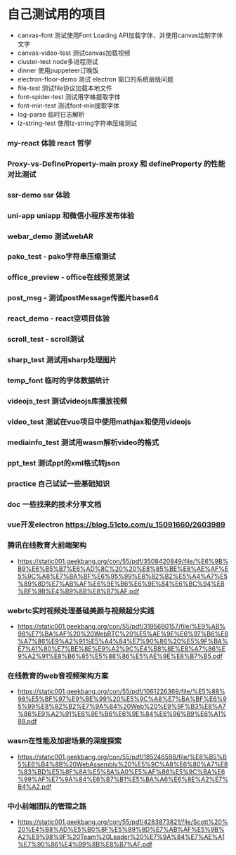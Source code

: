 # 自己测试用的项目

- canvas-font 测试使用Font Loading API加载字体，并使用canvas绘制字体文字
- canvas-video-test 测试canvas加载视频
- cluster-test node多进程测试
- dinner 使用puppeteer订晚饭
- electron-floor-demo 测试 electron 窗口的系统层级问题
- file-test 测试file协议加载本地文件
- font-spider-test 测试用字蛛提取字体
- font-min-test 测试font-min提取字体
- log-parse 临时日志解析
- lz-string-test 使用lz-string字符串压缩测试


### my-react 体验 react 哲学
### Proxy-vs-DefineProperty-main proxy 和 defineProperty 的性能对比测试
### ssr-demo ssr 体验
### uni-app uniapp 和微信小程序发布体验
### webar_demo 测试webAR
### pako_test - pako字符串压缩测试
### office_preview - office在线预览测试
### post_msg - 测试postMessage传图片base64
### react_demo - react空项目体验
### scroll_test - scroll测试
### sharp_test 测试用sharp处理图片
### temp_font 临时的字体数据统计
### videojs_test 测试videojs库播放视频
### video_test 测试在vue项目中使用mathjax和使用videojs
### mediainfo_test 测试用wasm解析video的格式
### ppt_test 测试ppt的xml格式转json
### practice 自己试试一些基础知识
### doc 一些找来的技术分享文档

### vue开发electron https://blog.51cto.com/u_15091660/2603989

### 腾讯在线教育大前端架构
- https://static001.geekbang.org/con/55/pdf/3508420849/file/%E6%9B%B9%E6%B5%B7%E6%AD%8C%20%20%E8%85%BE%E8%AE%AF%E5%9C%A8%E7%BA%BF%E6%95%99%E8%82%B2%E5%A4%A7%E5%89%8D%E7%AB%AF%E6%9E%B6%E6%9E%84%E6%BC%94%E8%BF%9B%E4%B9%8B%E8%B7%AF.pdf

### webrtc实时视频处理基础美颜与视频超分实践
- https://static001.geekbang.org/con/55/pdf/3195690157/file/%E9%AB%98%E7%BA%AF%20%20WebRTC%20%E5%AE%9E%E6%97%B6%E8%A7%86%E9%A2%91%E5%A4%84%E7%90%86%20%E5%9F%BA%E7%A1%80%E7%BE%8E%E9%A2%9C%E4%B8%8E%E8%A7%86%E9%A2%91%E8%B6%85%E5%88%86%E5%AE%9E%E8%B7%B5.pdf

### 在线教育的web音视频架构方案 
- https://static001.geekbang.org/con/55/pdf/1061226369/file/%E5%88%98%E5%BF%97%E9%BE%99%20%E5%9C%A8%E7%BA%BF%E6%95%99%E8%82%B2%E7%9A%84%20Web%20%E9%9F%B3%E8%A7%86%E9%A2%91%E6%9E%B6%E6%9E%84%E6%96%B9%E6%A1%88.pdf

### wasm在性能及加密场景的深度探索
- https://static001.geekbang.org/con/55/pdf/185246598/file/%E8%B5%B5%E6%B4%8B%20WebAssembly%20%E5%9C%A8%E6%80%A7%E8%83%BD%E5%8F%8A%E5%8A%A0%E5%AF%86%E5%9C%BA%E6%99%AF%E7%9A%84%E6%B7%B1%E5%BA%A6%E6%8E%A2%E7%B4%A2.pdf

### 中小前端团队的管理之路
- https://static001.geekbang.org/con/55/pdf/4283873821/file/Scott%20%20%E4%B8%AD%E5%B0%8F%E5%89%8D%E7%AB%AF%E5%9B%A2%E9%98%9F%20Team%20Leader%20%E7%9A%84%E7%AE%A1%E7%90%86%E4%B9%8B%E8%B7%AF.pdf